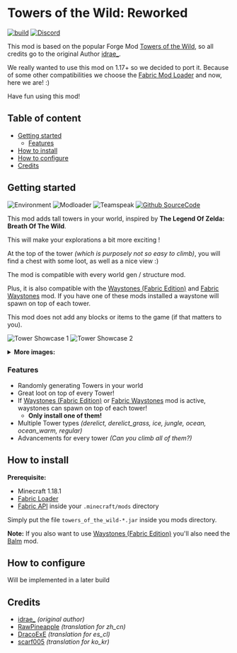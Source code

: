 # Towers of the Wild: Reworked <!-- omit in toc -->
[![build](https://github.com/xPand4B/Towers_Of_The_Wild_Reworked/actions/workflows/build.yml/badge.svg?branch=main)](https://github.com/xPand4B/Towers_Of_The_Wild_Reworked/actions/workflows/build.yml)
[![Discord](https://img.shields.io/badge/Chat%20on-Discord-informational?style=flat&logo=discord&logoColor=white&color=7289DA)](https://discord.gg/9Y8pCWR5tw)

This mod is based on the popular Forge Mod [Towers of the Wild](https://www.curseforge.com/minecraft/mc-mods/towers-of-the-wild), 
so all credits go to the original Author [idrae_](https://www.curseforge.com/members/idrae_).

We really wanted to use this mod on 1.17+ so we decided to port it.
Because of some other compatibilities we choose the [Fabric Mod Loader](https://fabricmc.net/) and now, here we are! :)

Have fun using this mod!

## Table of content <!-- omit in toc -->
* [Getting started](#getting-started)
  * [Features](#features)
* [How to install](#how-to-install)
* [How to configure](#how-to-configure)
* [Credits](#credits)


## Getting started
![Environment](https://img.shields.io/badge/environment-Client%20and%20Server-informational?style=flat)
![Modloader](https://img.shields.io/badge/modloader-Fabric-informational?style=flat)
![Teamspeak](https://img.shields.io/badge/compatibile%20with-1.18.1%20|%201.17.1-informational?style=flat&logo=curseforge&logoColor=white&color=F26922)
[![Github SourceCode](https://img.shields.io/badge/SourceCode%20on-Github-informational?style=flat&logo=github&logoColor=white&color=3A414A)](https://github.com/xPand4B/Towers_Of_The_Wild_Reworked)

This mod adds tall towers in your world, inspired by **The Legend Of Zelda: Breath Of The Wild**.

This will make your explorations a bit more exciting !

At the top of the tower *(which is purposely not so easy to climb)*, you will find a chest with some loot, as well as a nice view :)

The mod is compatible with every world gen / structure mod.

Plus, it is also compatible with the [Waystones (Fabric Edition)](https://www.curseforge.com/minecraft/mc-mods/waystones-fabric) and [Fabric Waystones](https://www.curseforge.com/minecraft/mc-mods/fabric-waystones) mod. If you have one of these mods installed a waystone will spawn on top of each tower.

This mod does not add any blocks or items to the game (if that matters to you).

![Tower Showcase 1](/img/showcase_1.png)
![Tower Showcase 2](/img/showcase_2.png)

<details>
  <summary><b>More images:</b></summary>

  ![Tower Showcase 3](/img/showcase_3.png)
  ![Tower Showcase 4](/img/showcase_4.png)
  ![Tower Showcase 5](/img/showcase_5.png)
  ![Tower Showcase 6](/img/showcase_6.png)
  ![Tower Showcase 7](/img/showcase_7.png)
</details>

### Features
* Randomly generating Towers in your world
* Great loot on top of every Tower!
* If [Waystones (Fabric Edition)](https://www.curseforge.com/minecraft/mc-mods/waystones-fabric) or [Fabric Waystones](https://www.curseforge.com/minecraft/mc-mods/fabric-waystones) mod is active, waystones can spawn on top of each tower!
  * **Only install one of them!**
* Multiple Tower types *(derelict, derelict_grass, ice, jungle, ocean, ocean_warm, regular)*
* Advancements for every tower *(Can you climb all of them?)*

## How to install
**Prerequisite:**
* Minecraft 1.18.1
* [Fabric Loader](https://fabricmc.net/use/)
* [Fabric API](https://www.curseforge.com/minecraft/mc-mods/fabric-api) inside your `.minecraft/mods` directory

Simply put the file `towers_of_the_wild-*.jar` inside you mods directory.

**Note:**
If you also want to use [Waystones (Fabric Edition)](https://www.curseforge.com/minecraft/mc-mods/waystones-fabric) you'll also need the [Balm](https://www.curseforge.com/minecraft/mc-mods/balm-fabric) mod.

## How to configure
Will be implemented in a later build

## Credits
* [idrae_](https://github.com/Idrae) *(original author)*
* [RawPineapple](https://github.com/RawPineapple) *(translation for zh_cn)*
* [DracoExE](https://github.com/DracoExE) *(translation for es_cl)*
* [scarf005](https://github.com/scarf005) *(translation for ko_kr)*